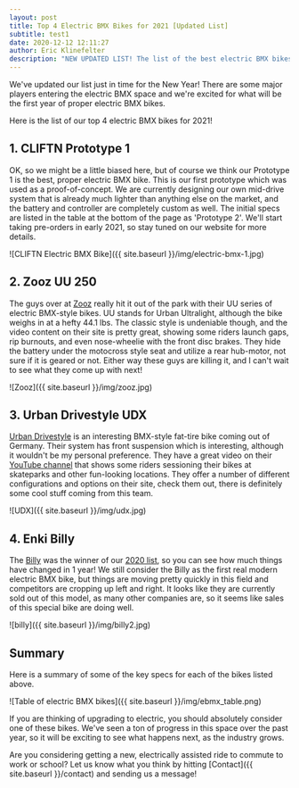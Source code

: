 ```yaml
---
layout: post
title: Top 4 Electric BMX Bikes for 2021 [Updated List]
subtitle: test1
date: 2020-12-12 12:11:27
author: Eric Klinefelter
description: "NEW UPDATED LIST! The list of the best electric BMX bikes for 2021 is here.  These bikes show that electric BMX is going mainstream in 2021!"
---
```


We've updated our list just in time for the New Year! There are some major players entering the electric BMX space and we're excited for what will be the first year of proper electric BMX bikes.

Here is the list of our top 4 electric BMX bikes for 2021!

## 1. CLIFTN Prototype 1 ##

OK, so we might be a little biased here, but of course we think our Prototype 1 is the best, proper electric BMX bike. This is our first prototype which was used as a proof-of-concept. We are currently designing our own mid-drive system that is already much lighter than anything else on the market, and the battery and controller are completely custom as well. The initial specs are listed in the table at the bottom of the page as 'Prototype 2'. We'll start taking pre-orders in early 2021, so stay tuned on our website for more details.

![CLIFTN Electric BMX Bike]({{ site.baseurl }}/img/electric-bmx-1.jpg)

## 2. Zooz UU 250 ##

The guys over at [Zooz](https://zoozbikes.com/) really hit it out of the park with their UU series of electric BMX-style bikes. UU stands for Urban Ultralight, although the bike weighs in at a hefty 44.1 lbs. The classic style is undeniable though, and the video content on their site is pretty great, showing some riders launch gaps, rip burnouts, and even nose-wheelie with the front disc brakes. They hide the battery under the motocross style seat and utilize a rear hub-motor, not sure if it is geared or not.  Either way these guys are killing it, and I can't wait to see what they come up with next!

![Zooz]({{ site.baseurl }}/img/zooz.jpg)


## 3. Urban Drivestyle UDX ##

[Urban Drivestyle](https://urbandrivestyle.com) is an interesting BMX-style fat-tire bike coming out of Germany. Their system has front suspension which is interesting, although it wouldn't be my personal preference. They have a great video on their [YouTube channel](https://www.youtube.com/channel/UC8E26Fh9qKHHz9_tx6pQjxg) that shows some riders sessioning their bikes at skateparks and other fun-looking locations. They offer a number of different configurations and options on their site, check them out, there is definitely some cool stuff coming from this team.

![UDX]({{ site.baseurl }}/img/udx.jpg)


## 4. Enki Billy ##

The [Billy](https://enkicycles.com/products/billy-ebike) was the winner of our [2020 list](https://cliftn.blogspot.com/p/electric-bmx.html), so you can see how much things have changed in 1 year! We still consider the Billy as the first real modern electric BMX bike, but things are moving pretty quickly in this field and competitors are cropping up left and right. It looks like they are currently sold out of this model, as many other companies are, so it seems like sales of this special bike are doing well.

![billy]({{ site.baseurl }}/img/billy2.jpg)


## Summary ##

Here is a summary of some of the key specs for each of the bikes listed above. 

![Table of electric BMX bikes]({{ site.baseurl }}/img/ebmx_table.png)

If you are thinking of upgrading to electric, you should absolutely consider one of these bikes. We've seen a ton of progress in this space over the past year, so it will be exciting to see what happens next, as the industry grows.

Are you considering getting a new, electrically assisted ride to commute to work or school? Let us know what you think by hitting [Contact]({{ site.baseurl }}/contact)  and sending us a message!